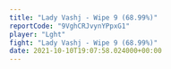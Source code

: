 ```yaml
---
title: "Lady Vashj - Wipe 9 (68.99%)"
reportCode: "9VghCRJvynYPpxG1"
player: "Lght"
fight: "Lady Vashj - Wipe 9 (68.99%)"
date: 2021-10-10T19:07:58.024000+00:00
---
```

